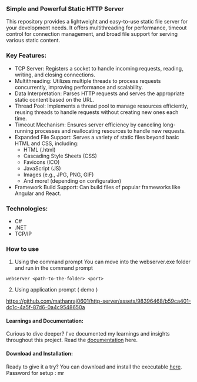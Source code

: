 ### Simple and Powerful Static HTTP Server
This repository provides a lightweight and easy-to-use static file server for your development needs. It offers multithreading for performance, timeout control for connection management, and broad file support for serving various static content.

### Key Features:
- TCP Server: Registers a socket to handle incoming requests, reading, writing, and closing connections.
- Multithreading: Utilizes multiple threads to process requests concurrently, improving performance and scalability.
- Data Interpretation: Parses HTTP requests and serves the appropriate static content based on the URL.
- Thread Pool: Implements a thread pool to manage resources efficiently, reusing threads to handle requests without creating new ones each time.
- Timeout Mechanism: Ensures server efficiency by canceling long-running processes and reallocating resources to handle new requests.
- Expanded File Support: Serves a variety of static files beyond basic HTML and CSS, including:
   - HTML (.html)
   - Cascading Style Sheets (CSS)
   - Favicons (ICO)
   - JavaScript (JS)
   - Images (e.g., JPG, PNG, GIF)
   - And more! (depending on configuration)
 - Framework Build Support: Can build files of popular frameworks like Angular and React.

### Technologies:
- C#
- .NET
- TCP/IP

### How to use
1. Using the command prompt
  You can move into the webserver.exe folder and run in the command prompt
  ```
  webserver <path-to-the-folder> <port>
  ```
2. Using application prompt ( demo )
   
https://github.com/mathanraj0601/http-server/assets/98396468/b59ca401-dc1c-4a5f-87d6-0a4c9548650a


#### Learnings and Documentation:
Curious to dive deeper? I've documented my learnings and insights throughout this project. Read the [documentation](https://deeply-sneeze-d1c.notion.site/Simple-HTTP-Server-ab6f5c5e16d4411da70d8b85971f268b) here.


#### Download and Installation:
Ready to give it a try? You can download and install the executable [here](https://github.com/mathanraj0601/http-server/releases). 
 Password for setup : mr


